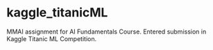 # kaggle_titanicML
MMAI assignment for AI Fundamentals Course. Entered submission in Kaggle Titanic ML Competition.
